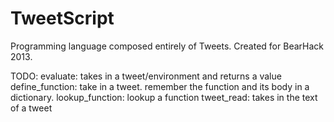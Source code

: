 TweetScript
===========

Programming language composed entirely of Tweets. Created for BearHack 2013.


TODO:
evaluate: takes in a tweet/environment and returns a value
define_function: take in a tweet. remember the function and its body in a dictionary.
lookup_function: lookup a function
tweet_read: takes in the text of a tweet
